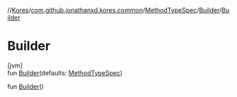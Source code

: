 //[Kores](../../../../index.md)/[com.github.jonathanxd.kores.common](../../index.md)/[MethodTypeSpec](../index.md)/[Builder](index.md)/[Builder](-builder.md)

# Builder

[jvm]\
fun [Builder](-builder.md)(defaults: [MethodTypeSpec](../index.md))

fun [Builder](-builder.md)()
